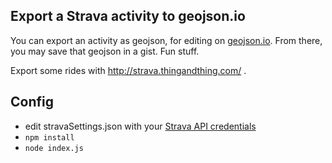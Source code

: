 Export a Strava activity to geojson.io
--------------------------------------

You can export an activity as geojson, for editing on [geojson.io](http://geojson.io).  From there, you may save that geojson in a gist.  Fun stuff.

Export some rides with http://strava.thingandthing.com/ .

## Config
* edit stravaSettings.json with your [Strava API credentials](https://www.strava.com/settings/api)  
* `npm install`  
* `node index.js`  
